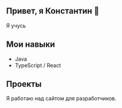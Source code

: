 ## Привет, я Константин 👋

Я учусь

## Мои навыки
- Java
- TypeScript / React

## Проекты

Я работаю над сайтом для разработчиков.

<!--
**Const-bit/Const-bit** is a ✨ _special_ ✨ repository because its `README.md` (this file) appears on your GitHub profile.

Here are some ideas to get you started:

- 🔭 I’m currently working on ...
- 🌱 I’m currently learning ...
- 👯 I’m looking to collaborate on ...
- 🤔 I’m looking for help with ...
- 💬 Ask me about ...
- 📫 How to reach me: ...
- 😄 Pronouns: ...
- ⚡ Fun fact: ...
-->
